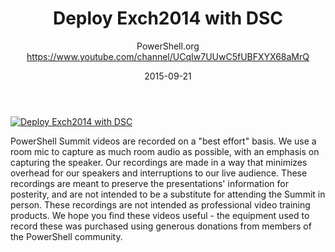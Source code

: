 ﻿---
title: Deploy Exch2014 with DSC
date: 2015-09-21
tags: PowerShellOrg, Summit, Europe, English, Conference, Powershell Summit Europe 2015
author: PowerShell.org https://www.youtube.com/channel/UCqIw7UUwC5fUBFXYX68aMrQ
---

[![Deploy Exch2014 with DSC](https://i1.ytimg.com/vi/TmyeGsyN1Fo/hqdefault.jpg "Deploy Exch2014 with DSC")](https://www.youtube.com/watch?v=TmyeGsyN1Fo)

PowerShell Summit videos are recorded on a "best effort" basis. We use a room mic to capture as much room audio as possible, with an emphasis on capturing the speaker. Our recordings are made in a way that minimizes overhead for our speakers and interruptions to our live audience. These recordings are meant to preserve the presentations' information for posterity, and are not intended to be a substitute for attending the Summit in person. These recordings are not intended as professional video training products. We hope you find these videos useful - the equipment used to record these was purchased using generous donations from members of the PowerShell community.

